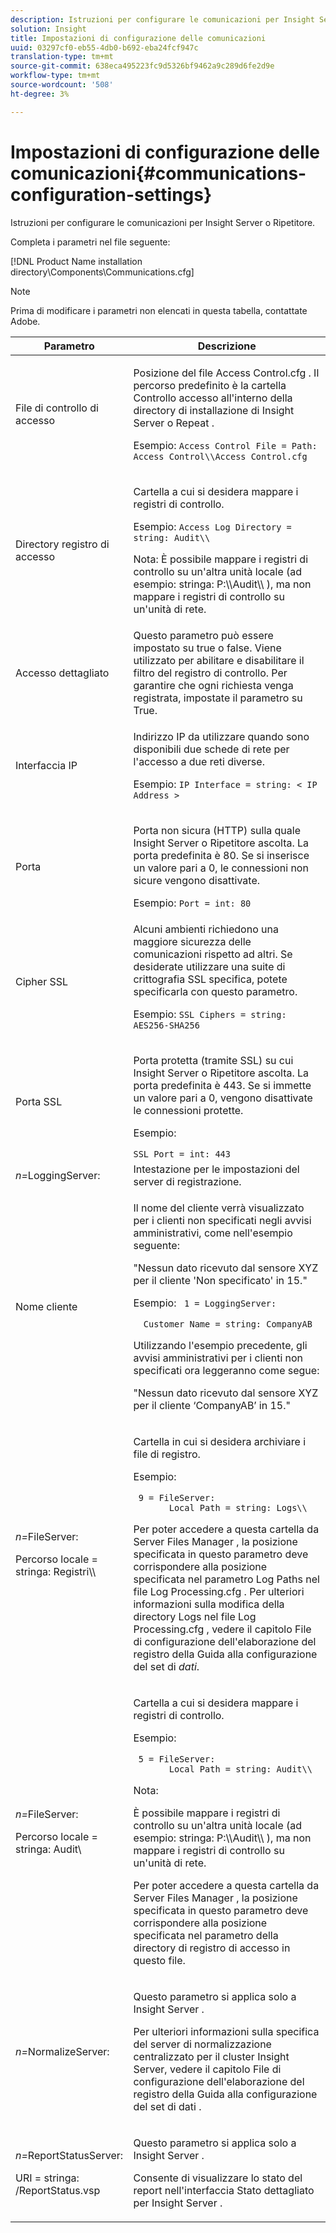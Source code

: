 ```yaml
---
description: Istruzioni per configurare le comunicazioni per Insight Server o Ripetitore.
solution: Insight
title: Impostazioni di configurazione delle comunicazioni
uuid: 03297cf0-eb55-4db0-b692-eba24fcf947c
translation-type: tm+mt
source-git-commit: 638eca495223fc9d5326bf9462a9c289d6fe2d9e
workflow-type: tm+mt
source-wordcount: '508'
ht-degree: 3%

---
```



# Impostazioni di configurazione delle comunicazioni{#communications-configuration-settings}

Istruzioni per configurare le comunicazioni per Insight Server o Ripetitore.

Completa i parametri nel file seguente:

[!DNL Product Name installation directory\Components\Communications.cfg]

>[!NOTE]
>
>Prima di modificare i parametri non elencati in questa tabella, contattate  Adobe.

<table id="table_C87F1150E53548F484A8C0CFE91F1079"> 
 <thead> 
  <tr> 
   <th colname="col1" class="entry"> Parametro </th> 
   <th colname="col2" class="entry"> Descrizione </th> 
  </tr> 
 </thead>
 <tbody> 
  <tr> 
   <td colname="col1"> File di controllo di accesso </td> 
   <td colname="col2"> <p>Posizione del file <span class="filepath"> Access Control.cfg </span> . Il percorso predefinito è la <span class="filepath"> cartella Controllo </span> accesso all'interno della directory di installazione di <span class="keyword"> Insight Server </span> o <span class="wintitle"> Repeat </span> . </p> <p>Esempio: <code>Access Control File = Path: Access Control\\Access Control.cfg</code> </p> </td> 
  </tr> 
  <tr> 
   <td colname="col1"> Directory registro di accesso </td> 
   <td colname="col2"> <p>Cartella a cui si desidera mappare i registri di controllo. </p> <p>Esempio: <code>Access Log Directory = string: Audit\\</code> </p> <p> <p>Nota:  È possibile mappare i registri di controllo su un'altra unità locale (ad esempio: <span class="filepath"> stringa: P:\\Audit\\ </span>), ma non mappare i registri di controllo su un'unità di rete. </p> </p> </td> 
  </tr> 
  <tr> 
   <td colname="col1"> Accesso dettagliato </td> 
   <td colname="col2"> Questo parametro può essere impostato su true o false. Viene utilizzato per abilitare e disabilitare il filtro del registro di controllo. Per garantire che ogni richiesta venga registrata, impostate il parametro su True. </td> 
  </tr> 
  <tr> 
   <td colname="col1"> Interfaccia IP </td> 
   <td colname="col2"> <p>Indirizzo IP da utilizzare quando sono disponibili due schede di rete per l'accesso a due reti diverse. </p> <p>Esempio: <code>IP Interface = string: &lt; IP Address &gt;</code> </p> </td> 
  </tr> 
  <tr> 
   <td colname="col1"> Porta </td> 
   <td colname="col2"> <p>Porta non sicura (HTTP) sulla quale <span class="keyword"> Insight Server </span> o <span class="wintitle"> Ripetitore </span> ascolta. La porta predefinita è 80. Se si inserisce un valore pari a 0, le connessioni non sicure vengono disattivate. </p> <p>Esempio: <code>Port = int: 80</code> </p> </td> 
  </tr> 
  <tr> 
   <td colname="col1"> Cipher SSL </td> 
   <td colname="col2"> Alcuni ambienti richiedono una maggiore sicurezza delle comunicazioni rispetto ad altri. Se desiderate utilizzare una suite di crittografia SSL specifica, potete specificarla con questo parametro. <p>Esempio: <code>SSL Ciphers = string: AES256-SHA256</code> </p> </td> 
  </tr> 
  <tr> 
   <td colname="col1"> Porta SSL </td> 
   <td colname="col2"> <p>Porta protetta (tramite SSL) su cui <span class="keyword"> Insight Server </span> o <span class="wintitle"> Ripetitore </span> ascolta. La porta predefinita è 443. Se si immette un valore pari a 0, vengono disattivate le connessioni protette. </p> <p>Esempio: <span class="filepath"></span> </p> <code>SSL Port = int: 443</code> </td> 
  </tr> 
  <tr> 
   <td colname="col1"> <i>n=</i>LoggingServer: </td> 
   <td colname="col2"> Intestazione per le impostazioni del server di registrazione. </td> 
  </tr> 
  <tr> 
   <td colname="col1"> Nome cliente </td> 
   <td colname="col2"> <p>Il nome del cliente verrà visualizzato per i clienti non specificati negli avvisi amministrativi, come nell'esempio seguente: </p> <p>"Nessun dato ricevuto dal sensore XYZ per il cliente 'Non specificato' in 15." </p> <p>Esempio: <code> 1&nbsp;=&nbsp;LoggingServer:&nbsp; 
      &nbsp;&nbsp;Customer&nbsp;Name&nbsp;=&nbsp;string:&nbsp;CompanyAB </code> </p> <p>Utilizzando l'esempio precedente, gli avvisi amministrativi per i clienti non specificati ora leggeranno come segue: </p> <p>"Nessun dato ricevuto dal sensore XYZ per il cliente ‘CompanyAB’ in 15." </p> </td> 
  </tr> 
  <tr> 
   <td colname="col1"> <p> <i>n=</i>FileServer: </p> <p> Percorso locale = stringa: Registri\\ </p> </td> 
   <td colname="col2"> <p>Cartella in cui si desidera archiviare i file di registro. </p> <p>Esempio: </p> <code> 9&nbsp;=&nbsp;FileServer:&nbsp; 
     &nbsp;&nbsp;Local&nbsp;Path&nbsp;=&nbsp;string:&nbsp;Logs\\ </code> <p>Per poter accedere a questa cartella da <span class="wintitle"> Server Files Manager </span>, la posizione specificata in questo parametro deve corrispondere alla posizione specificata nel parametro Log Paths nel file <span class="filepath"> Log Processing.cfg </span> . Per ulteriori informazioni sulla modifica della directory Logs nel file <span class="filepath"> Log Processing.cfg </span> , vedere il capitolo File di configurazione dell'elaborazione del registro della Guida alla configurazione del set di <i>dati</i>. </p> </td> 
  </tr> 
  <tr> 
   <td colname="col1"> <p> <i>n=</i>FileServer: </p> <p> Percorso locale = stringa: Audit\ </p> </td> 
   <td colname="col2"> <p>Cartella a cui si desidera mappare i registri di controllo. </p> <p>Esempio: </p> <code> 5&nbsp;=&nbsp;FileServer:&nbsp; 
     &nbsp;&nbsp;Local&nbsp;Path&nbsp;=&nbsp;string:&nbsp;Audit\\ </code> <p>Nota:  <p>È possibile mappare i registri di controllo su un'altra unità locale (ad esempio: <span class="filepath"> stringa: P:\\Audit\\ </span>), ma non mappare i registri di controllo su un'unità di rete. </p> <p>Per poter accedere a questa cartella da <span class="wintitle"> Server Files Manager </span>, la posizione specificata in questo parametro deve corrispondere alla posizione specificata nel parametro della directory di registro di accesso in questo file. </p> </p> </td> 
  </tr> 
  <tr> 
   <td colname="col1"> <i>n=</i>NormalizeServer: </td> 
   <td colname="col2"> <p>Questo parametro si applica solo a <span class="keyword"> Insight Server </span>. </p> <p>Per ulteriori informazioni sulla specifica del server di normalizzazione centralizzato per il <span class="keyword"> cluster Insight Server, vedere il capitolo File di configurazione dell'elaborazione del registro della Guida alla configurazione del set di </span> dati <i></i>. </p> </td> 
  </tr> 
  <tr> 
   <td colname="col1"> <p> <i>n=</i>ReportStatusServer: </p> <p> URI = stringa: /ReportStatus.vsp </p> </td> 
   <td colname="col2"> <p>Questo parametro si applica solo a <span class="keyword"> Insight Server </span>. </p> <p>Consente di visualizzare <span class="keyword"> lo stato del </span> report nell'interfaccia Stato dettagliato per <span class="keyword"> Insight Server </span>. </p> </td> 
  </tr> 
 </tbody> 
</table>
